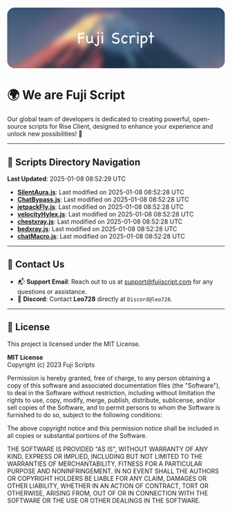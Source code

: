 ![Banner](.github/b.webp)

# 🌍 **We are Fuji Script**

Our global team of developers is dedicated to creating powerful, open-source scripts for Rise Client, designed to enhance your experience and unlock new possibilities! 🌟

---
<!-- SCRIPTS_NAVIGATION_START -->
## 📂 **Scripts Directory Navigation**

**Last Updated**: 2025-01-08 08:52:29 UTC

- **[SilentAura.js](scripts/SilentAura.js)**: Last modified on 2025-01-08 08:52:28 UTC
- **[ChatBypass.js](scripts/ChatBypass.js)**: Last modified on 2025-01-08 08:52:28 UTC
- **[jetpackFly.js](scripts/jetpackFly.js)**: Last modified on 2025-01-08 08:52:28 UTC
- **[velocityHylex.js](scripts/velocityHylex.js)**: Last modified on 2025-01-08 08:52:28 UTC
- **[chestxray.js](scripts/chestxray.js)**: Last modified on 2025-01-08 08:52:28 UTC
- **[bedxray.js](scripts/bedxray.js)**: Last modified on 2025-01-08 08:52:28 UTC
- **[chatMacro.js](scripts/chatMacro.js)**: Last modified on 2025-01-08 08:52:28 UTC

<!-- SCRIPTS_NAVIGATION_END -->

---

## 💬 **Contact Us**  
- 📬 **Support Email**: Reach out to us at [support@fujiscript.com](mailto:support@fujiscript.com) for any questions or assistance.  
- 💬 **Discord**: Contact **Leo728** directly at `Discord@leo728`.

---

## 📜 **License**

This project is licensed under the MIT License.  

**MIT License**  
Copyright (c) 2023 Fuji Scripts  

Permission is hereby granted, free of charge, to any person obtaining a copy of this software and associated documentation files (the "Software"), to deal in the Software without restriction, including without limitation the rights to use, copy, modify, merge, publish, distribute, sublicense, and/or sell copies of the Software, and to permit persons to whom the Software is furnished to do so, subject to the following conditions:  

The above copyright notice and this permission notice shall be included in all copies or substantial portions of the Software.  

THE SOFTWARE IS PROVIDED "AS IS", WITHOUT WARRANTY OF ANY KIND, EXPRESS OR IMPLIED, INCLUDING BUT NOT LIMITED TO THE WARRANTIES OF MERCHANTABILITY, FITNESS FOR A PARTICULAR PURPOSE AND NONINFRINGEMENT. IN NO EVENT SHALL THE AUTHORS OR COPYRIGHT HOLDERS BE LIABLE FOR ANY CLAIM, DAMAGES OR OTHER LIABILITY, WHETHER IN AN ACTION OF CONTRACT, TORT OR OTHERWISE, ARISING FROM, OUT OF OR IN CONNECTION WITH THE SOFTWARE OR THE USE OR OTHER DEALINGS IN THE SOFTWARE.  
